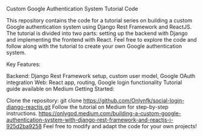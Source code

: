 
Custom Google Authentication System Tutorial Code

This repository contains the code for a tutorial series on building a custom Google authentication system using Django Rest Framework and ReactJS. The tutorial is divided into two parts: setting up the backend with Django and implementing the frontend with React. Feel free to explore the code and follow along with the tutorial to create your own Google authentication system.

Key Features:

Backend: Django Rest Framework setup, custom user model, Google OAuth integration
Web: React app, routing, Google login functionality
Tutorial guide available on Medium
Getting Started:

Clone the repository: git clone https://github.com/Onlynfk/social-login-django-reactjs.git
Follow the tutorial on Medium for step-by-step instructions. https://onlygod.medium.com/building-a-custom-google-authentication-system-with-django-rest-framework-and-reactjs-i-925d2ba9258
Feel free to modify and adapt the code for your own projects!

